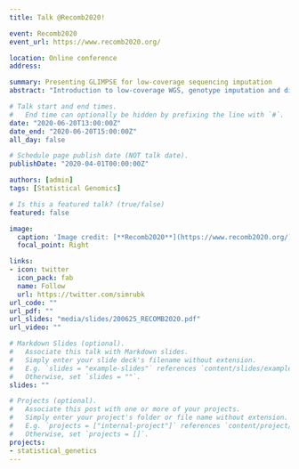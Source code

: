 ```yaml
---
title: Talk @Recomb2020!

event: Recomb2020
event_url: https://www.recomb2020.org/

location: Online conference
address:

summary: Presenting GLIMPSE for low-coverage sequencing imputation
abstract: "Introduction to low-coverage WGS, genotype imputation and differences to SNP-arrays. GLIMPSE model and results."

# Talk start and end times.
#   End time can optionally be hidden by prefixing the line with `#`.
date: "2020-06-20T13:00:00Z"
date_end: "2020-06-20T15:00:00Z"
all_day: false

# Schedule page publish date (NOT talk date).
publishDate: "2020-04-01T00:00:00Z"

authors: [admin]
tags: [Statistical Genomics]

# Is this a featured talk? (true/false)
featured: false

image:
  caption: 'Image credit: [**Recomb2020**](https://www.recomb2020.org/)'
  focal_point: Right

links:
- icon: twitter
  icon_pack: fab
  name: Follow
  url: https://twitter.com/simrubk
url_code: ""
url_pdf: ""
url_slides: "media/slides/200625_RECOMB2020.pdf"
url_video: ""

# Markdown Slides (optional).
#   Associate this talk with Markdown slides.
#   Simply enter your slide deck's filename without extension.
#   E.g. `slides = "example-slides"` references `content/slides/example-slides.md`.
#   Otherwise, set `slides = ""`.
slides: ""

# Projects (optional).
#   Associate this post with one or more of your projects.
#   Simply enter your project's folder or file name without extension.
#   E.g. `projects = ["internal-project"]` references `content/project/deep-learning/index.md`.
#   Otherwise, set `projects = []`.
projects:
- statistical_genetics
---
```

